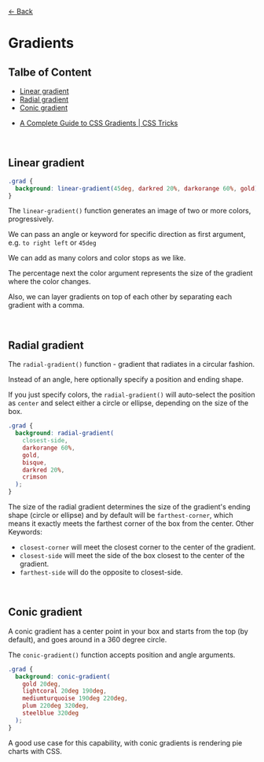 [&larr; Back](./README.md)

# Gradients

## Talbe of Content

- [Linear gradient](#linear-gradient)
- [Radial gradient](#radial-gradient)
- [Conic gradient](#conic-gradient)

<div></div>

- [A Complete Guide to CSS Gradients | CSS Tricks](https://css-tricks.com/a-complete-guide-to-css-gradients/)

<br>

## Linear gradient

```css
.grad {
  background: linear-gradient(45deg, darkred 20%, darkorange 60%, gold);
}
```

The `linear-gradient()` function generates an image of two or more colors, progressively.

We can pass an angle or keyword for specific direction as first argument, e.g. `to right left` or `45deg`

We can add as many colors and color stops as we like.

The percentage next the color argument represents the size of the gradient where the color changes.

Also, we can layer gradients on top of each other by separating each gradient with a comma.

<br>

## Radial gradient

The `radial-gradient()` function - gradient that radiates in a circular fashion.

Instead of an angle, here optionally specify a position and ending shape.

If you just specify colors, the `radial-gradient()` will auto-select the position as `center` and select either a circle or ellipse, depending on the size of the box.

```css
.grad {
  background: radial-gradient(
    closest-side,
    darkorange 60%,
    gold,
    bisque,
    darkred 20%,
    crimson
  );
}
```

The size of the radial gradient determines the size of the gradient's ending shape (circle or ellipse) and by default will be `farthest-corner`, which means it exactly meets the farthest corner of the box from the center. Other Keywords:

- `closest-corner` will meet the closest corner to the center of the gradient.
- `closest-side` will meet the side of the box closest to the center of the gradient.
- `farthest-side` will do the opposite to closest-side.

<br>

## Conic gradient

A conic gradient has a center point in your box and starts from the top (by default), and goes around in a 360 degree circle.

The `conic-gradient()` function accepts position and angle arguments.

```css
.grad {
  background: conic-gradient(
    gold 20deg,
    lightcoral 20deg 190deg,
    mediumturquoise 190deg 220deg,
    plum 220deg 320deg,
    steelblue 320deg
  );
}
```

A good use case for this capability, with conic gradients is rendering pie charts with CSS.

<br>
